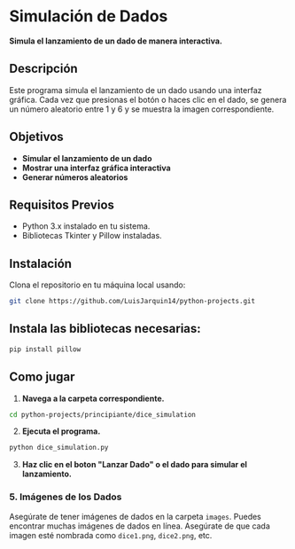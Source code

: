 # Simulación de Dados

**Simula el lanzamiento de un dado de manera interactiva.**

## Descripción

Este programa simula el lanzamiento de un dado usando una interfaz gráfica. Cada vez que presionas el botón o haces clic en el dado, se genera un número aleatorio entre 1 y 6 y se muestra la imagen correspondiente.

## Objetivos

- **Simular el lanzamiento de un dado**
- **Mostrar una interfaz gráfica interactiva**
- **Generar números aleatorios**

## Requisitos Previos

- Python 3.x instalado en tu sistema.
- Bibliotecas Tkinter y Pillow instaladas.

## Instalación

Clona el repositorio en tu máquina local usando:

```bash
git clone https://github.com/LuisJarquin14/python-projects.git
```

## Instala las bibliotecas necesarias:

```bash
pip install pillow
```

## Como jugar

1. **Navega a la carpeta correspondiente.**

```bash
cd python-projects/principiante/dice_simulation
```

2. **Ejecuta el programa.**

```bash
python dice_simulation.py
```

3. **Haz clic en el boton "Lanzar Dado" o el dado para simular el lanzamiento.**

### 5. Imágenes de los Dados

Asegúrate de tener imágenes de dados en la carpeta `images`. Puedes encontrar muchas imágenes de dados en línea. Asegúrate de que cada imagen esté nombrada como `dice1.png`, `dice2.png`, etc.
